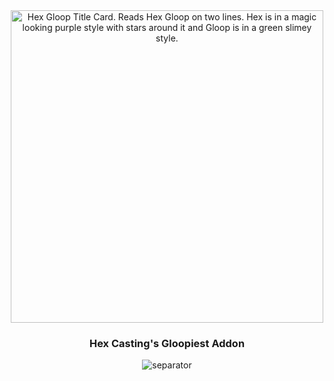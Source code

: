 <center>

<img src="https://github.com/SamsTheNerd/HexGloop/blob/main/externalassets/titlecard.png?raw=true" alt="Hex Gloop Title Card. Reads Hex Gloop on two lines. Hex is in a magic looking purple style with stars around it and Gloop is in a green slimey style." width=500>

### Hex Casting's Gloopiest Addon

![separator]
</center>



[separator]: https://github.com/SamsTheNerd/HexGloop/blob/main/externalassets/separator.png?raw=true "Hex Gloop Decorative Section Separator, a purple bar with green bits."

